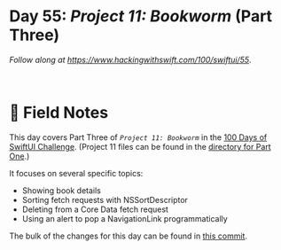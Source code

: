 # Day 55: _Project 11: Bookworm_ (Part Three)

_Follow along at https://www.hackingwithswift.com/100/swiftui/55_.

<br/>


# 📒 Field Notes

This day covers Part Three of _`Project 11: Bookworm`_ in the [100 Days of SwiftUI Challenge](https://www.hackingwithswift.com/100/swiftui/55). (Project 11 files can be found in the [directory for Part One](../day-053/).)

It focuses on several specific topics:


- Showing book details
- Sorting fetch requests with NSSortDescriptor
- Deleting from a Core Data fetch request
- Using an alert to pop a NavigationLink programmatically


The bulk of the changes for this day can be found in [this commit](https://github.com/CypherPoet/100-days-of-swiftui/commit/c845f842715a427cd7bef63c23ef49cfc90d4dd2).

<br/>

